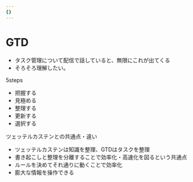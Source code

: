 ```yaml
---
{}
---
```

# GTD

- タスク管理について配信で話していると、無限にこれが出てくる
- そろそろ理解したい。

5steps

- 把握する  
- 見極める  
- 整理する  
- 更新する  
- 選択する  

ツェッテルカステンとの共通点・違い

- ツェッテルカステンは知識を整理、GTDはタスクを整理  
- 書き起こしと整理を分離することで効率化・高速化を図るという共通点  
- ルールを決めてそれ通りに動くことで効率化  
- 膨大な情報を操作できる